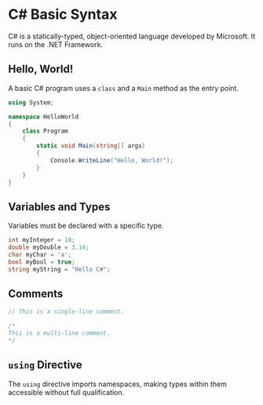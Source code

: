 # C# Basic Syntax

C# is a statically-typed, object-oriented language developed by Microsoft. It runs on the .NET Framework.

## Hello, World!
A basic C# program uses a `class` and a `Main` method as the entry point.

```csharp
using System;

namespace HelloWorld
{
    class Program
    {
        static void Main(string[] args)
        {
            Console.WriteLine("Hello, World!");
        }
    }
}
```

## Variables and Types
Variables must be declared with a specific type.

```csharp
int myInteger = 10;
double myDouble = 3.14;
char myChar = 'a';
bool myBool = true;
string myString = "Hello C#";
```

## Comments

```csharp
// This is a single-line comment.

/*
This is a multi-line comment.
*/
```

## `using` Directive
The `using` directive imports namespaces, making types within them accessible without full qualification.
